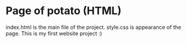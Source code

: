 # Page of potato (HTML)
index.html is the main file of the project.
style.css is appearance of the page.
This is my first website project :)
